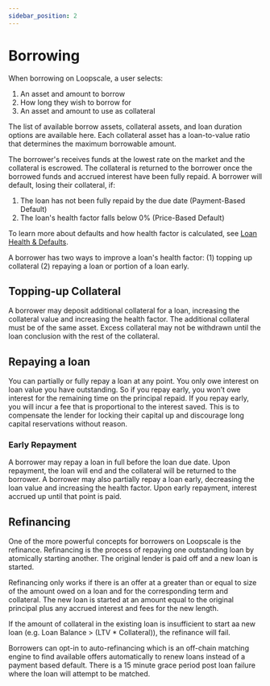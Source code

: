 ```yaml
---
sidebar_position: 2
---
```

# Borrowing
When borrowing on Loopscale, a user selects:
1. An asset and amount to borrow
2. How long they wish to borrow for
3. An asset and amount to use as collateral

The list of available borrow assets, collateral assets, and loan duration options are available here. Each collateral asset has a loan-to-value ratio that determines the maximum borrowable amount.

The borrower's receives funds at the lowest rate on the market and the collateral is escrowed. The collateral is returned to the borrower once the borrowed funds and accrued interest have been fully repaid. A borrower will default, losing their collateral, if:
1. The loan has not been fully repaid by the due date (Payment-Based Default)
2. The loan's health factor falls below 0% (Price-Based Default)

To learn more about defaults and how health factor is calculated, see [Loan Health & Defaults](/concepts/loopscale/loan-health-management).

A borrower has two ways to improve a loan's health factor: (1) topping up collateral (2) repaying a loan or portion of a loan early. 

## Topping-up Collateral
A borrower may deposit additional collateral for a loan, increasing the collateral value and increasing the health factor. The additional collateral must be of the same asset. Excess collateral may not be withdrawn until the loan conclusion with the rest of the collateral.

## Repaying a loan
You can partially or fully repay a loan at any point. You only owe interest on loan value you have outstanding. So if you repay early, you won’t owe interest for the remaining time on the principal repaid. If you repay early, you will incur a fee that is proportional to the interest saved. This is to compensate the lender for locking their capital up and discourage long capital reservations without reason.

### Early Repayment
A borrower may repay a loan in full before the loan due date. Upon repayment, the loan will end and the collateral will be returned to the borrower. A borrower may also partially repay a loan early, decreasing the loan value and increasing the health factor. Upon early repayment, interest accrued up until that point is paid.


## Refinancing
One of the more powerful concepts for borrowers on Loopscale is the refinance. Refinancing is the process of repaying one outstanding loan by atomically starting another. The original lender is paid off and a new loan is started. 

<!--[Diagram: Existing loan, new cash coming off the book and going to the lender, loan getting transferred to a new lender]-->

Refinancing only works if there is an offer at a greater than or equal to size of the amount owed on a loan and for the corresponding term and collateral. The new loan is started at an amount equal to the original principal plus any accrued interest and fees for the new length. 

If the amount of collateral in the existing loan is insufficient to start aa new loan (e.g. Loan Balance > (LTV * Collateral)), the refinance will fail.

Borrowers can opt-in to auto-refinancing which is an off-chain matching engine to find available offers automatically to renew loans instead of a payment based default. There is a 15 minute grace period post loan failure where the loan will attempt to be matched.